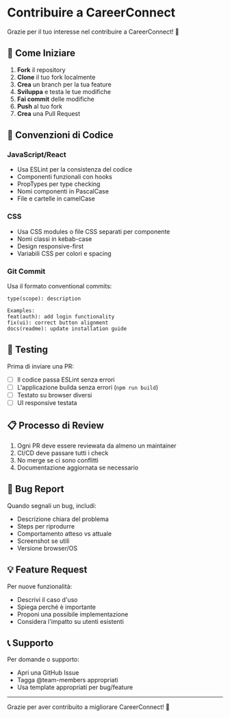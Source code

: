 # Contribuire a CareerConnect

Grazie per il tuo interesse nel contribuire a CareerConnect! 🎉

## 🚀 Come Iniziare

1. **Fork** il repository
2. **Clone** il tuo fork localmente
3. **Crea** un branch per la tua feature
4. **Sviluppa** e testa le tue modifiche
5. **Fai commit** delle modifiche
6. **Push** al tuo fork
7. **Crea** una Pull Request

## 📝 Convenzioni di Codice

### JavaScript/React
- Usa ESLint per la consistenza del codice
- Componenti funzionali con hooks
- PropTypes per type checking
- Nomi componenti in PascalCase
- File e cartelle in camelCase

### CSS
- Usa CSS modules o file CSS separati per componente
- Nomi classi in kebab-case
- Design responsive-first
- Variabili CSS per colori e spacing

### Git Commit
Usa il formato conventional commits:
```
type(scope): description

Examples:
feat(auth): add login functionality
fix(ui): correct button alignment
docs(readme): update installation guide
```

## 🧪 Testing

Prima di inviare una PR:
- [ ] Il codice passa ESLint senza errori
- [ ] L'applicazione builda senza errori (`npm run build`)
- [ ] Testato su browser diversi
- [ ] UI responsive testata

## 📋 Processo di Review

1. Ogni PR deve essere reviewata da almeno un maintainer
2. CI/CD deve passare tutti i check
3. No merge se ci sono conflitti
4. Documentazione aggiornata se necessario

## 🐛 Bug Report

Quando segnali un bug, includi:
- Descrizione chiara del problema
- Steps per riprodurre
- Comportamento atteso vs attuale
- Screenshot se utili
- Versione browser/OS

## 💡 Feature Request

Per nuove funzionalità:
- Descrivi il caso d'uso
- Spiega perché è importante
- Proponi una possibile implementazione
- Considera l'impatto su utenti esistenti

## 📞 Supporto

Per domande o supporto:
- Apri una GitHub Issue
- Tagga @team-members appropriati
- Usa template appropriati per bug/feature

---

Grazie per aver contribuito a migliorare CareerConnect! 🙏
